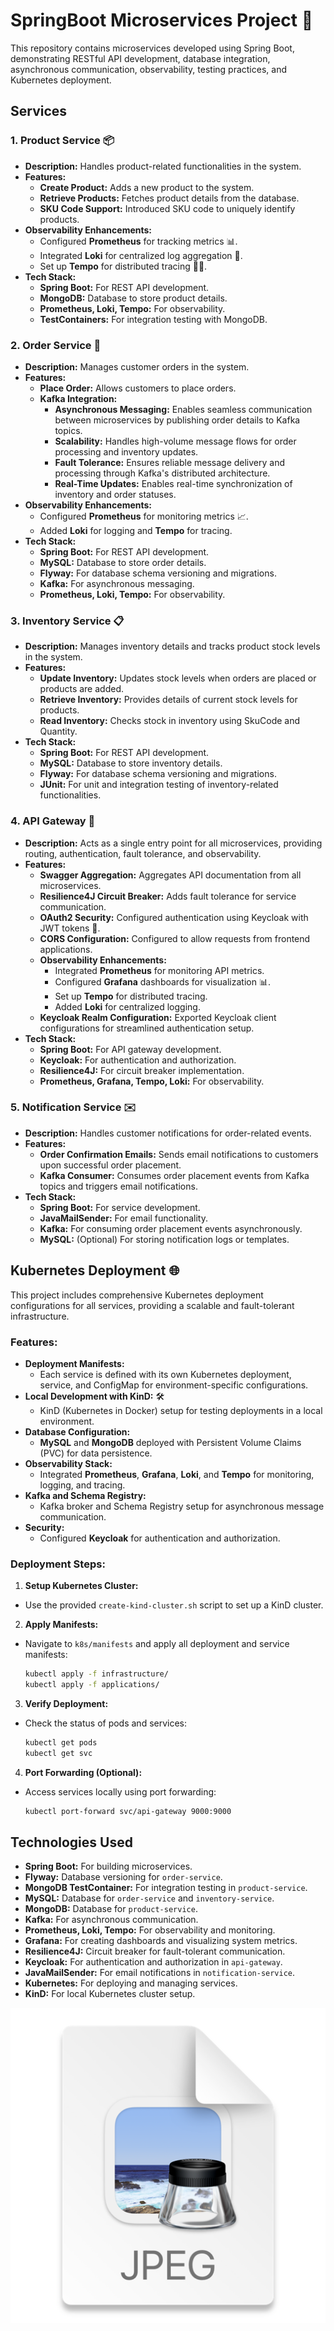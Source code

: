 # SpringBoot Microservices Project 🚀

This repository contains microservices developed using Spring Boot, demonstrating RESTful API development, database integration, asynchronous communication, observability, testing practices, and Kubernetes deployment.

## Services

### 1. **Product Service** 📦
- **Description:** Handles product-related functionalities in the system.
- **Features:**
  - **Create Product:** Adds a new product to the system.
  - **Retrieve Products:** Fetches product details from the database.
  - **SKU Code Support:** Introduced SKU code to uniquely identify products.
- **Observability Enhancements:**
  - Configured **Prometheus** for tracking metrics 📊.
  - Integrated **Loki** for centralized log aggregation 📝.
  - Set up **Tempo** for distributed tracing 🕵️‍♂️.
- **Tech Stack:**
  - **Spring Boot:** For REST API development.
  - **MongoDB:** Database to store product details.
  - **Prometheus, Loki, Tempo:** For observability.
  - **TestContainers:** For integration testing with MongoDB.

### 2. **Order Service** 🛒
- **Description:** Manages customer orders in the system.
- **Features:**
  - **Place Order:** Allows customers to place orders.
  - **Kafka Integration:**
    - **Asynchronous Messaging:** Enables seamless communication between microservices by publishing order details to Kafka topics.
    - **Scalability:** Handles high-volume message flows for order processing and inventory updates.
    - **Fault Tolerance:** Ensures reliable message delivery and processing through Kafka's distributed architecture.
    - **Real-Time Updates:** Enables real-time synchronization of inventory and order statuses.
- **Observability Enhancements:**
  - Configured **Prometheus** for monitoring metrics 📈.
  - Added **Loki** for logging and **Tempo** for tracing.
- **Tech Stack:**
  - **Spring Boot:** For REST API development.
  - **MySQL:** Database to store order details.
  - **Flyway:** For database schema versioning and migrations.
  - **Kafka:** For asynchronous messaging.
  - **Prometheus, Loki, Tempo:** For observability.

### 3. **Inventory Service** 📋
- **Description:** Manages inventory details and tracks product stock levels in the system.
- **Features:**
  - **Update Inventory:** Updates stock levels when orders are placed or products are added.
  - **Retrieve Inventory:** Provides details of current stock levels for products.
  - **Read Inventory:** Checks stock in inventory using SkuCode and Quantity.
- **Tech Stack:**
  - **Spring Boot:** For REST API development.
  - **MySQL:** Database to store inventory details.
  - **Flyway:** For database schema versioning and migrations.
  - **JUnit:** For unit and integration testing of inventory-related functionalities.

### 4. **API Gateway** 🔗
- **Description:** Acts as a single entry point for all microservices, providing routing, authentication, fault tolerance, and observability.
- **Features:**
  - **Swagger Aggregation:** Aggregates API documentation from all microservices.
  - **Resilience4J Circuit Breaker:** Adds fault tolerance for service communication.
  - **OAuth2 Security:** Configured authentication using Keycloak with JWT tokens 🔐.
  - **CORS Configuration:** Configured to allow requests from frontend applications.
  - **Observability Enhancements:**
    - Integrated **Prometheus** for monitoring API metrics.
    - Configured **Grafana** dashboards for visualization 📊.
    - Set up **Tempo** for distributed tracing.
    - Added **Loki** for centralized logging.
  - **Keycloak Realm Configuration:** Exported Keycloak client configurations for streamlined authentication setup.
- **Tech Stack:**
  - **Spring Boot:** For API gateway development.
  - **Keycloak:** For authentication and authorization.
  - **Resilience4J:** For circuit breaker implementation.
  - **Prometheus, Grafana, Tempo, Loki:** For observability.

### 5. **Notification Service** ✉️
- **Description:** Handles customer notifications for order-related events.
- **Features:**
  - **Order Confirmation Emails:** Sends email notifications to customers upon successful order placement.
  - **Kafka Consumer:** Consumes order placement events from Kafka topics and triggers email notifications.
- **Tech Stack:**
  - **Spring Boot:** For service development.
  - **JavaMailSender:** For email functionality.
  - **Kafka:** For consuming order placement events asynchronously.
  - **MySQL:** (Optional) For storing notification logs or templates.

## Kubernetes Deployment 🌐

This project includes comprehensive Kubernetes deployment configurations for all services, providing a scalable and fault-tolerant infrastructure.

### Features:
- **Deployment Manifests:**
  - Each service is defined with its own Kubernetes deployment, service, and ConfigMap for environment-specific configurations.
- **Local Development with KinD:** 🛠
  - KinD (Kubernetes in Docker) setup for testing deployments in a local environment.
- **Database Configuration:**
  - **MySQL** and **MongoDB** deployed with Persistent Volume Claims (PVC) for data persistence.
- **Observability Stack:**
  - Integrated **Prometheus**, **Grafana**, **Loki**, and **Tempo** for monitoring, logging, and tracing.
- **Kafka and Schema Registry:**
  - Kafka broker and Schema Registry setup for asynchronous message communication.
- **Security:**
  - Configured **Keycloak** for authentication and authorization.

### Deployment Steps:
1. **Setup Kubernetes Cluster:**
  - Use the provided `create-kind-cluster.sh` script to set up a KinD cluster.
2. **Apply Manifests:**
  - Navigate to `k8s/manifests` and apply all deployment and service manifests:
    ```bash
    kubectl apply -f infrastructure/
    kubectl apply -f applications/
    ```
3. **Verify Deployment:**
  - Check the status of pods and services:
    ```bash
    kubectl get pods
    kubectl get svc
    ```
4. **Port Forwarding (Optional):**
  - Access services locally using port forwarding:
    ```bash
    kubectl port-forward svc/api-gateway 9000:9000
    ```

## Technologies Used
- **Spring Boot:** For building microservices.
- **Flyway:** Database versioning for `order-service`.
- **MongoDB TestContainer:** For integration testing in `product-service`.
- **MySQL:** Database for `order-service` and `inventory-service`.
- **MongoDB:** Database for `product-service`.
- **Kafka:** For asynchronous communication.
- **Prometheus, Loki, Tempo:** For observability and monitoring.
- **Grafana:** For creating dashboards and visualizing system metrics.
- **Resilience4J:** Circuit breaker for fault-tolerant communication.
- **Keycloak:** For authentication and authorization in `api-gateway`.
- **JavaMailSender:** For email notifications in `notification-service`.
- **Kubernetes:** For deploying and managing services.
- **KinD:** For local Kubernetes cluster setup.

![img.png](img.png)